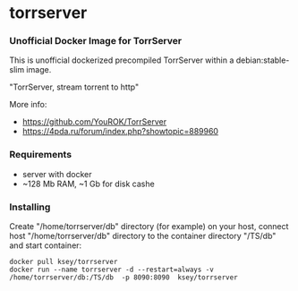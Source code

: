 # torrserver
### Unofficial Docker Image for TorrServer

This is unofficial dockerized precompiled TorrServer within a debian:stable-slim image.

"TorrServer, stream torrent to http"

More info:
- https://github.com/YouROK/TorrServer
- https://4pda.ru/forum/index.php?showtopic=889960

### Requirements

* server with docker
* ~128 Mb RAM, ~1 Gb for disk cashe 

### Installing

Create "/home/torrserver/db" directory (for example) on your host, connect host "/home/torrserver/db" directory to the container directory "/TS/db" and start container:
```
docker pull ksey/torrserver
docker run --name torrserver -d --restart=always -v /home/torrserver/db:/TS/db  -p 8090:8090  ksey/torrserver
```
